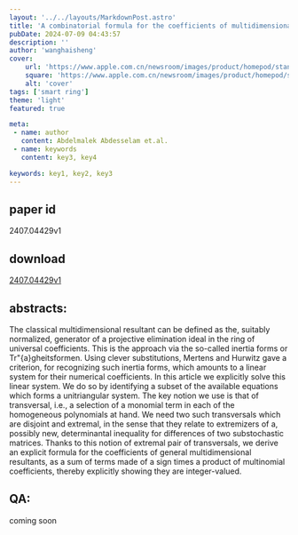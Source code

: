 ```yaml
---
layout: '../../layouts/MarkdownPost.astro'
title: 'A combinatorial formula for the coefficients of multidimensional resultants'
pubDate: 2024-07-09 04:43:57
description: ''
author: 'wanghaisheng'
cover:
    url: 'https://www.apple.com.cn/newsroom/images/product/homepod/standard/Apple-HomePod-hero-230118_big.jpg.large_2x.jpg'
    square: 'https://www.apple.com.cn/newsroom/images/product/homepod/standard/Apple-HomePod-hero-230118_big.jpg.large_2x.jpg'
    alt: 'cover'
tags: ['smart ring'] 
theme: 'light'
featured: true

meta:
 - name: author
   content: Abdelmalek Abdesselam et.al.
 - name: keywords
   content: key3, key4

keywords: key1, key2, key3
---
```


## paper id
2407.04429v1
## download
[2407.04429v1](http://arxiv.org/abs/2407.04429v1)
## abstracts:
The classical multidimensional resultant can be defined as the, suitably normalized, generator of a projective elimination ideal in the ring of universal coefficients. This is the approach via the so-called inertia forms or Tr\"{a}gheitsformen. Using clever substitutions, Mertens and Hurwitz gave a criterion, for recognizing such inertia forms, which amounts to a linear system for their numerical coefficients. In this article we explicitly solve this linear system. We do so by identifying a subset of the available equations which forms a unitriangular system. The key notion we use is that of transversal, i.e., a selection of a monomial term in each of the homogeneous polynomials at hand. We need two such transversals which are disjoint and extremal, in the sense that they relate to extremizers of a, possibly new, determinantal inequality for differences of two substochastic matrices. Thanks to this notion of extremal pair of transversals, we derive an explicit formula for the coefficients of general multidimensional resultants, as a sum of terms made of a sign times a product of multinomial coefficients, thereby explicitly showing they are integer-valued.
## QA:
coming soon
